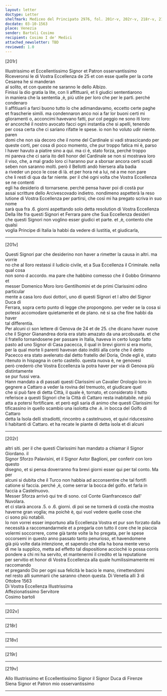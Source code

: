 ```yaml
---
layout: letter
doctype: Letter
shelfmark: Mediceo del Principato 2976, fol. 201r-v, 202r-v, 218r-v, 219r-v
docdate: 03-10-1563
place: Venezia
sender: Bartoli Cosimo
recipient: Cosimo I de' Medici
attached_newsletter: TBD
reviewed: 1.0
---
```


[201r]  
  
  
Illustrissimo et Eccellentissimo Signor et Patron osservantissimo  
Riceveronsi le di Vostra Eccellenza de 25 et con esse quelle per la corte Cesarea he si manderan  
al solito, et con queste ne saranno le dello Albizo.  
Finissi la dio gratia la lite, con li affittuarii, et li giudici sententiarono  
in maniera che la sententia ,è, più utile per loro che per le parti. perché condenaro  
li affitiuarii a farci buono tutto lo che adimandavamo, eccetto certe paghe  
et frascherie simili. ma condennaron anco noi a far lor buoni certi mi  
glioramenti o, acconcimi havevano fatti, pur col peggio ne sono iti loro:  
er ancorché il nostro avocato facci ogni instantia che si apelli, tenendo   
per cosa certa che ci sariano rifatte le spese. io non ho voluto udir niente. paren  
domi che non sia decoro che il nome del Cardinale si vadi strascicando per  
queste corti, per cosa di poco momento, che pur troppo fatica mi è, parso  
l haver havuto a piatire sino a qui. ma ci è, stato forza, perché troppo  
mi pareva che ci saria ito dell honor del Cardinale se non si mostrava loro  
il viso, che, a mal grado loro ci haranno pur a sborsar ancora certi scudi  
seben non saranno molti. però il Bellotti andò hiersera alla badia  
a riveder un poco le cose di là. et per hora né a lui, né a me non pare  
che li resti di qua da far niente. per il ché ogni volta che Vostra Eccellenza se ne contenti  
egli ha desiderio di tornarsene. perchè pensa haver poi di costà pur  
assai scritture dello Arcivescovado indietro. nondimeno aspetterà la reso  
lutione di Vostra Eccellenza per partirsi, che così mi ha pregato scriva in suo nome  
sarà qua fra .6. giorni aspettando solo detta resolution di Vostra Eccellenza  
Della lite fra questi Signori et Ferrara pare che Sua Eccellenza desideri  
che questi Signori non voglino esser giudici et parte. et ,è, contento che qualsi  
voglia Principe di Italia la habbi da vedere di Iustitia, et giudicarla,  
  
---  

[201v]  
  
  
Questi Signori par che desiderino non haver a rimetter la causa in altri. ma vorrie  
no che al lloro restassi il Iudicio civile, et a Sua Eccellenza il Criminale. nella qual cosa  
non sono d accordo. ma pare che habbino comesso che il Gobbo Grimanno et  
messer Domenico Moro loro Gentilhomini et de primi Clarissimi odino particular  
mente a casa loro duoi dottori, uno di questi Signori et l altro del Signor Duca di  
Ferrara, sopra certo punto di legge che propongono. per veder se la cosa si  
potessi accomodare quietamente et de plano. né si sa che fine habbi da haver  
tal differentia.  
Per alcuni ci son lettere di Genova de 24 et de 25. che dicano haver nuove  
che il Signor Gianandrea doria era stato amazato da una arcobusata. et che  
il fratello tornandosene per passare in Italia, haveva in certo luogo fatto  
pasto ad uno Signor di Casa pacecca, il qual in brevi giorni si era morto,  
per la qual morte li parenti havevan dato inditii alla corte che il detto  
Pacecco era stato avelenato dal detto fratello del Doria, Onde egli è, stato  
ritenuto in hispagna in certo castello. questa nuova è, ne genovesi  
però crederrò che Vostra Eccellenza la potra haver per via di Genova più distintamente  
se pur fussi vera.  
Hann mandato a dì passati questi Clarissimi un Cavalier Orologio loro in  
gegnere a Cattaro a veder la rovina del tremuoto, et giudicare quel  
che si può fare di detta Città, il quale è, tornato, et considerato il tutto  
referisce a questi Signori che la Città di Cattaro resta inabitabile. né più  
atta a potersi fortificare. et però egli saria di animo che questi Clarissimi for  
tificassino in quello scambio una isolotta che .è. in bocca del Golfo di Cattaro  
detta la Isola delli stradiotti, rincontro a castelnuovo, et quivi riducessino   
li habitanti di Cattaro. et ha recate le piante di detta isola et di alcuni  
  
---  

[202r]  
  
  
altri siti. per il che questi Clarissimi han mandato a chiamar il Signor Giordano. il  
Signor Sforzo Palavisini, et il Signor Astor Baglioni, per conferir con loro questo  
disegno, et si pensa doverranno fra brevi giorni esser qui per tal conto. Ma per  
alcuni si dubita che il Turco non habbia ad acconsentire che tal fortifi  
catione si faccia. perché ,è, come serrar la bocca del golfo. et farla in  
faccia a Castelnuovo.  
Messer Sforza arrivò qui tre dì sono. col Conte Gianfrancesco dall' Nuvolara.  
et ci starà ancora .5. o .6. giorni. di poi se ne tornerà di costà che mostra  
haverne gran voglia; ma poichè è, qui vuol vedere quelle cose che  
ci sono più notabili.  
Io non vorrei esser importuno alla Eccellenza Vostra et pur son forzato dalla  
necessità a raccomandarmele et a pregarla con tutto il core che le piaccia  
volermi soccorrere, come già tante volte la ho pregata, per le spese  
occorsemi in questo anno passato tanto penurioso, et havendomene  
già più volte data intenzione, et sapendo che ella ha bona mente verso  
di me la supplico, metta ad effetto tal dispositione accioché io possa corris  
pondere a chi mi ha servito, et mantenermi il credito et la reputatione  
per servitio et honor di Vostra Eccellenza alla quale humilissimamente mi raccomando  
et pregando Dio per ogni sua felicità le bacio le mano, rimettendomi  
nel resto alli summarii che saranno cheon questa. Di Venetia alli 3 di  
Ottobre 1563  
Di Vostra Eccellenza Illustrissima  
Affezionatissimo Servitore  
Cosimo bartoli  
  
---  

[202v]  
  
  
  
---  

[218r]  
  
  
  
---  

[218v]  
  
  
  
---  

[219r]  
  
  
  
---  

[219v]  
  
  
Allo Illustrissimo et Eccellentissimo Signor il Signor Duca di Firenze  
Siena Signor et Patron mio osservantissimo  
  
---  

